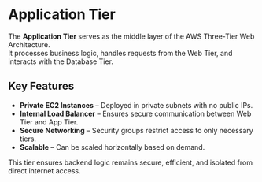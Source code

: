 # Application Tier

The **Application Tier** serves as the middle layer of the AWS Three-Tier Web Architecture.  
It processes business logic, handles requests from the Web Tier, and interacts with the Database Tier.

## Key Features
- **Private EC2 Instances** – Deployed in private subnets with no public IPs.
- **Internal Load Balancer** – Ensures secure communication between Web Tier and App Tier.
- **Secure Networking** – Security groups restrict access to only necessary tiers.
- **Scalable** – Can be scaled horizontally based on demand.

This tier ensures backend logic remains secure, efficient, and isolated from direct internet access.
